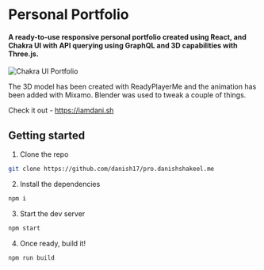 # Personal Portfolio
#### A ready-to-use responsive personal portfolio created using React, and Chakra UI with API querying using GraphQL and 3D capabilities with Three.js. 

![Chakra UI Portfolio](https://i.ibb.co/fHPyHwG/modern-browser-mockup.png "React Chakra UI Portfolio")

The 3D model has been created with ReadyPlayerMe and the animation has been added with Mixamo. Blender was used to tweak a couple of things.

Check it out - https://iamdani.sh

## Getting started
1. Clone the repo
```bash
git clone https://github.com/danish17/pro.danishshakeel.me
```
2. Install the dependencies
```bash
npm i
```
3. Start the dev server
```bash
npm start
```
4. Once ready, build it!
```bash
npm run build
```
